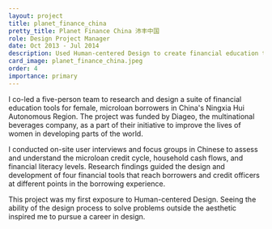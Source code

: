 ```yaml
---
layout: project
title: planet_finance_china
pretty_title: Planet Finance China 沛丰中国
role: Design Project Manager
date: Oct 2013 - Jul 2014
description: Used Human-centered Design to create financial education tools for female microloan borrowers in rural China.
card_image: planet_finance_china.jpeg
order: 4
importance: primary
---
```


<p>I co-led a five-person team to research and design a suite of financial education tools for female, microloan borrowers in China's Ningxia Hui Autonomous Region. The project was funded by Diageo, the multinational beverages company, as a part of their initiative to improve the lives of women in developing parts of the world.</p>

<p>I conducted on-site user interviews and focus groups in Chinese to assess and understand the microloan credit cycle, household cash flows, and financial literacy levels. Research findings guided the design and development of four financial tools that reach borrowers and credit officers at different points in the borrowing experience.</p>

<p>This project was my first exposure to Human-centered Design. Seeing the ability of the design process to solve problems outside the aesthetic inspired me to pursue a career in design.</p>
